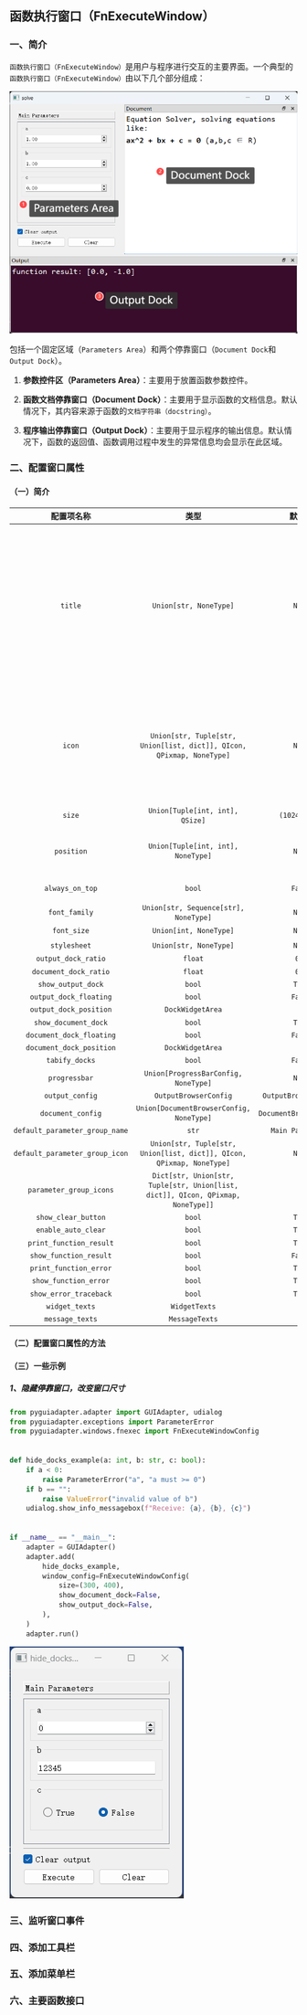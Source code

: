## 函数执行窗口（FnExecuteWindow）

### 一、简介

`函数执行窗口（FnExecuteWindow）`是用户与程序进行交互的主要界面。一个典型的`函数执行窗口（FnExecuteWindow）`由以下几个部分组成：

<img src="../images/solver.png" />

包括一个固定区域（`Parameters Area`）和两个停靠窗口（`Document Dock`和`Output Dock`）。

1. **参数控件区（Parameters Area）**：主要用于放置函数参数控件。

2. **函数文档停靠窗口（Document Dock）**：主要用于显示函数的文档信息。默认情况下，其内容来源于函数的`文档字符串（docstring）`。

3. **程序输出停靠窗口（Output Dock）**：主要用于显示程序的输出信息。默认情况下，函数的返回值、函数调用过程中发生的异常信息均会显示在此区域。

### 二、配置窗口属性

#### （一）简介

|           配置项名称           |                             类型                             |         默认值          |                             说明                             |
| :----------------------------: | :----------------------------------------------------------: | :---------------------: | :----------------------------------------------------------: |
|            `title`             |                    `Union[str, NoneType]`                    |         `None`          | 窗口标题。默认为`None`，此时将使用函数的显示名称（`display_name`）作为窗口标题（如果开发者未指定`display_name`，则其等同于函数名，关于如何指定`display_name`，可以参考这篇文档：[函的数名称、图标、文档及分组](adapter/multiple_functions.md??id=二、修改函数图标和显示名称)。） |
|             `icon`             | `Union[str, Tuple[str, Union[list, dict]], QIcon, QPixmap, NoneType]` |         `None`          | 窗口图标。如果开发者未指定窗口图标，则将使用添加函数时指定的`icon`。（关于如何在添加函数指定其`icon`，可以参考这篇文档：[函的数名称、图标、文档及分组](adapter/multiple_functions.md??id=二、修改函数图标和显示名称)。） |
|             `size`             |               `Union[Tuple[int, int], QSize]`                |      `(1024, 768)`      |                         窗口的尺寸。                         |
|           `position`           |              `Union[Tuple[int, int], NoneType]`              |         `None`          | 窗口的位置，默认为`None`，即使用系统默认值，一般是居中显示。 |
|        `always_on_top`         |                            `bool`                            |         `False`         |                      窗口是否总是置顶。                      |
|         `font_family`          |            `Union[str, Sequence[str], NoneType]`             |         `None`          |                       窗口的字体家族。                       |
|          `font_size`           |                    `Union[int, NoneType]`                    |         `None`          |                       窗口的字体大小。                       |
|          `stylesheet`          |                    `Union[str, NoneType]`                    |         `None`          |                        窗口的样式表。                        |
|      `output_dock_ratio`       |                           `float`                            |          `0.3`          |                                                              |
|     `document_dock_ratio`      |                           `float`                            |          `0.6`          |                                                              |
|       `show_output_dock`       |                            `bool`                            |         `True`          |                                                              |
|     `output_dock_floating`     |                            `bool`                            |         `False`         |                                                              |
|     `output_dock_position`     |                       `DockWidgetArea`                       |           `8`           |                                                              |
|      `show_document_dock`      |                            `bool`                            |         `True`          |                                                              |
|    `document_dock_floating`    |                            `bool`                            |         `False`         |                                                              |
|    `document_dock_position`    |                       `DockWidgetArea`                       |           `2`           |                                                              |
|         `tabify_docks`         |                            `bool`                            |         `False`         |                                                              |
|         `progressbar`          |             `Union[ProgressBarConfig, NoneType]`             |         `None`          |                                                              |
|        `output_config`         |                    `OutputBrowserConfig`                     |  `OutputBrowserConfig`  |                                                              |
|       `document_config`        |           `Union[DocumentBrowserConfig, NoneType]`           | `DocumentBrowserConfig` |                                                              |
| `default_parameter_group_name` |                            `str`                             |    `Main Parameters`    |                                                              |
| `default_parameter_group_icon` | `Union[str, Tuple[str, Union[list, dict]], QIcon, QPixmap, NoneType]` |         `None`          |                                                              |
|    `parameter_group_icons`     | `Dict[str, Union[str, Tuple[str, Union[list, dict]], QIcon, QPixmap, NoneType]]` |          `{}`           |                                                              |
|      `show_clear_button`       |                            `bool`                            |         `True`          |                                                              |
|      `enable_auto_clear`       |                            `bool`                            |         `True`          |                                                              |
|    `print_function_result`     |                            `bool`                            |         `True`          |                                                              |
|     `show_function_result`     |                            `bool`                            |         `False`         |                                                              |
|     `print_function_error`     |                            `bool`                            |         `True`          |                                                              |
|     `show_function_error`      |                            `bool`                            |         `True`          |                                                              |
|     `show_error_traceback`     |                            `bool`                            |         `True`          |                                                              |
|         `widget_texts`         |                        `WidgetTexts`                         |           ``            |                                                              |
|        `message_texts`         |                        `MessageTexts`                        |                         |                                                              |

#### （二）配置窗口属性的方法



#### （三）一些示例

##### 1、隐藏停靠窗口，改变窗口尺寸

```python
from pyguiadapter.adapter import GUIAdapter, udialog
from pyguiadapter.exceptions import ParameterError
from pyguiadapter.windows.fnexec import FnExecuteWindowConfig


def hide_docks_example(a: int, b: str, c: bool):
    if a < 0:
        raise ParameterError("a", "a must >= 0")
    if b == "":
        raise ValueError("invalid value of b")
    udialog.show_info_messagebox(f"Receive: {a}, {b}, {c}")


if __name__ == "__main__":
    adapter = GUIAdapter()
    adapter.add(
        hide_docks_example,
        window_config=FnExecuteWindowConfig(
            size=(300, 400),
            show_document_dock=False,
            show_output_dock=False,
        ),
    )
    adapter.run()

```

<img src="../images/hide_docks.gif" />





### 三、监听窗口事件

### 四、添加工具栏

### 五、添加菜单栏

### 六、主要函数接口

